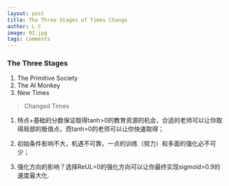 ```yaml
---
layout: post
title: The Three Stages of Times Change
author: L C
image: 02.jpg
tags: Comments
---
```


### The Three Stages
1. The Primitive Society  
2. The AI Monkey  
3. New Times  

> Changed Times

1. 特点+基础的分数保证取得tanh>0的教育资源的机会，合适的老师可以让你取得局部的极值点，而tanh>0的老师可以让你快速取得；

2. 初始条件影响不大，机遇不可靠，一点的训练（努力）和多面的强化必不可少；

3. 强化方向的影响？选择ReUL>0的强化方向可以让你最终实现sigmoid>0.9的速度最大化.



